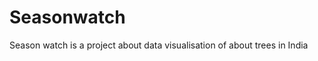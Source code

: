 Seasonwatch
===========

Season watch is a project about data visualisation of about trees in India 
